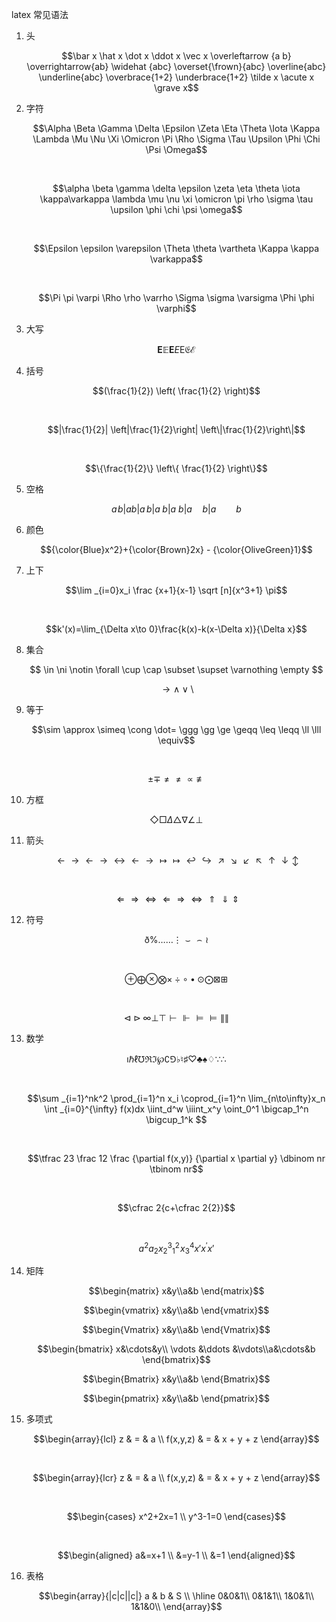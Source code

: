 latex 常见语法

1. 头 

    $$\bar x \hat x \dot x \ddot x \vec x \overleftarrow {a b} \overrightarrow{ab} \widehat {abc} \overset{\frown}{abc} \overline{abc} \underline{abc} \overbrace{1+2} \underbrace{1+2} \tilde x \acute x \grave x$$

1. 字符

    $$\Alpha \Beta \Gamma \Delta \Epsilon \Zeta \Eta \Theta	\Iota \Kappa \Lambda \Mu \Nu \Xi \Omicron \Pi	\Rho \Sigma \Tau \Upsilon \Phi \Chi \Psi \Omega$$

    $$\ $$

    $$\alpha \beta \gamma \delta \epsilon \zeta \eta \theta	\iota \kappa\varkappa \lambda \mu \nu \xi \omicron \pi \rho \sigma \tau \upsilon \phi \chi \psi \omega$$

    $$\ $$

    $$\Epsilon \epsilon \varepsilon \Theta \theta \vartheta \Kappa \kappa \varkappa$$

    $$\ $$

    $$\Pi \pi \varpi \Rho \rho \varrho \Sigma \sigma \varsigma \Phi \phi \varphi$$

1. 大写

    $$\boldsymbol E \mathbb E \mathbf E \mathit E \mathrm E \mathfrak E \mathcal E $$

1. 括号

    $$(\frac{1}{2}) \left( \frac{1}{2} \right)$$

    $$\ $$

    $$|\frac{1}{2}| \left|\frac{1}{2}\right| \left\|\frac{1}{2}\right\|$$

    $$\ $$

    $$\{\frac{1}{2}\} \left\{ \frac{1}{2} \right\}$$

1. 空格

    $$a\!b|a b|a\,b|a\;b|a\ b|a\quad b|a\qquad b$$

1. 颜色

    $${\color{Blue}x^2}+{\color{Brown}2x} - {\color{OliveGreen}1}$$

1. 上下

    $$\lim _{i=0}x_i \frac {x+1}{x-1} \sqrt [n]{x^3+1} \pi$$

    $$\ $$

    $$k'(x)=\lim_{\Delta x\to 0}\frac{k(x)-k(x-\Delta x)}{\Delta x}$$

1. 集合

    $$ \in \ni \notin \forall \cup \cap \subset \supset \varnothing \empty $$

    $$\to \land \lor \setminus$$

1. 等于

    $$\sim \approx \simeq \cong \dot= \ggg \gg \ge \geqq \leq \leqq \ll \lll \equiv$$

    $$\ $$

    $$\pm \mp \ne \neq \propto \not\equiv$$

1. 方框

    $$\Diamond \Box \Delta \triangle \nabla \angle \perp$$

1. 箭头

    $$\leftarrow \rightarrow \gets \to \leftrightarrow \longleftarrow \longrightarrow \mapsto \longmapsto \hookleftarrow \hookrightarrow \nearrow \searrow \swarrow \nwarrow \uparrow \downarrow \updownarrow$$

    $$\ $$

    $$\Leftarrow \Rightarrow \Leftrightarrow \Longleftarrow \Longrightarrow \Longleftrightarrow \Uparrow \Downarrow \Updownarrow$$

1. 符号

    $$\eth \% \dots \ldots \vdots \smile \frown \wr$$

    $$\ $$

    $$\oplus \bigoplus \otimes \bigotimes \times \div \circ \bullet \odot \bigodot \boxtimes \boxplus$$

    $$\ $$


    $$\triangleleft \triangleright \infty \bot \top \vdash \Vdash \vDash \models \lVert \rVert $$

1. 数学

    $$\imath \hbar \ell \mho \Re \Im \wp \complement \Game \flat \natural \sharp \heartsuit \clubsuit \spadesuit \diamondsuit \because \therefore$$

    $$\ $$

    $$\sum _{i=1}^nk^2 \prod_{i=1}^n x_i \coprod_{i=1}^n \lim_{n\to\infty}x_n \int _{i=0}^{\infty} f(x)dx \iint_d^w \iiint_x^y \oint_0^1 \bigcap_1^n \bigcup_1^k $$

    $$\ $$

    $$\tfrac 23  \frac 12 \frac {\partial f(x,y)} {\partial x \partial y} \dbinom nr \tbinom nr$$

    $$\ $$

    $$\cfrac 2{c+\cfrac 2{2}}$$

    $$\ $$

    $$a^2 a_2 x_2^3 {}_1^2\!x_3^4 x' x^\prime x\prime$$

1. 矩阵

    $$\begin{matrix} x&y\\a&b \end{matrix}$$

    $$\begin{vmatrix} x&y\\a&b \end{vmatrix}$$

    $$\begin{Vmatrix} x&y\\a&b \end{Vmatrix}$$

    $$\begin{bmatrix} x&\cdots&y\\ \vdots &\ddots &\vdots\\a&\cdots&b \end{bmatrix}$$

    $$\begin{Bmatrix} x&y\\a&b \end{Bmatrix}$$

    $$\begin{pmatrix} x&y\\a&b \end{pmatrix}$$

1. 多项式

    $$\begin{array}{lcl} z & = & a \\ f(x,y,z) & = & x + y + z \end{array}$$

    $$\ $$

    $$\begin{array}{lcr} z & = & a \\ f(x,y,z) & = & x + y + z \end{array}$$

    $$\ $$

    $$\begin{cases} x^2+2x=1 \\ y^3-1=0 \end{cases}$$

    $$\ $$

    $$\begin{aligned}
a&=x+1 \\
&=y-1  \\
&=1
\end{aligned}$$

1. 表格

    $$\begin{array}{|c|c||c|} a & b & S \\ \hline 0&0&1\\ 0&1&1\\ 1&0&1\\ 1&1&0\\ \end{array}$$



